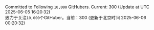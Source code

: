 Committed to Following `10,000` GitHubers. Current: <!-- FOLLOWING_COUNT -->300<!-- FOLLOWING_COUNT --> (Update at UTC <!-- LAST_UPDATED -->2025-06-05 16:20:32<!-- LAST_UPDATED -->)<br>
致力于关注`10,000`个GitHuber。当前：<!-- FOLLOWING_COUNT -->300<!-- FOLLOWING_COUNT --> (更新于北京时间 <!-- LAST_UPDATED_CST -->2025-06-06 00:20:32<!-- LAST_UPDATED_CST -->)
